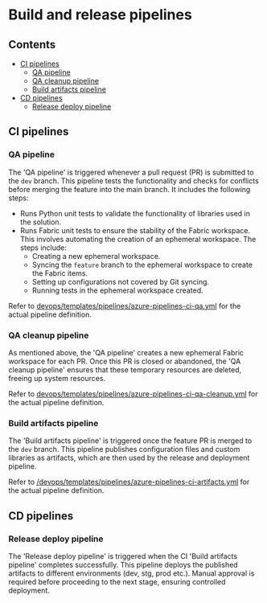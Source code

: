 # Build and release pipelines <!-- omit in toc -->

## Contents <!-- omit in toc -->

- [CI pipelines](#ci-pipelines)
  - [QA pipeline](#qa-pipeline)
  - [QA cleanup pipeline](#qa-cleanup-pipeline)
  - [Build artifacts pipeline](#build-artifacts-pipeline)
- [CD pipelines](#cd-pipelines)
  - [Release deploy pipeline](#release-deploy-pipeline)

## CI pipelines

### QA pipeline

The 'QA pipeline' is triggered whenever a pull request (PR) is submitted to the `dev` branch. This pipeline tests the functionality and checks for conflicts before merging the feature into the main branch. It includes the following steps:

- Runs Python unit tests to validate the functionality of libraries used in the solution.
- Runs Fabric unit tests to ensure the stability of the Fabric workspace. This involves automating the creation of an ephemeral workspace. The steps include:
  - Creating a new ephemeral workspace.
  - Syncing the `feature` branch to the ephemeral workspace to create the Fabric items.
  - Setting up configurations not covered by Git syncing.
  - Running tests in the ephemeral workspace created.

Refer to [devops/templates/pipelines/azure-pipelines-ci-qa.yml](./../devops/templates/pipelines/azure-pipelines-ci-qa.yml) for the actual pipeline definition.

### QA cleanup pipeline

As mentioned above, the 'QA pipeline' creates a new ephemeral Fabric workspace for each PR. Once this PR is closed or abandoned, the 'QA cleanup pipeline' ensures that these temporary resources are deleted, freeing up system resources.

Refer to [devops/templates/pipelines/azure-pipelines-ci-qa-cleanup.yml](./../devops/templates/pipelines/azure-pipelines-ci-qa-cleanup.yml) for the actual pipeline definition.

### Build artifacts pipeline

The 'Build artifacts pipeline' is triggered once the feature PR is merged to the `dev` branch. This pipeline publishes configuration files and custom libraries as artifacts, which are then used by the release and deployment pipeline.

Refer to [/devops/templates/pipelines/azure-pipelines-ci-artifacts.yml](./../devops/templates/pipelines/azure-pipelines-ci-artifacts.yml) for the actual pipeline definition.

## CD pipelines

### Release deploy pipeline

The 'Release deploy pipeline' is triggered when the CI 'Build artifacts pipeline' completes successfully. This pipeline deploys the published artifacts to different environments (dev, stg, prod etc.). Manual approval is required before proceeding to the next stage, ensuring controlled deployment.
